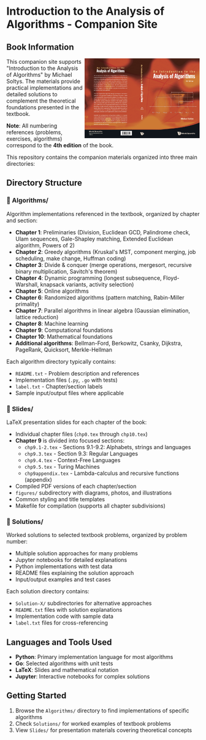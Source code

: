 # Introduction to the Analysis of Algorithms - Companion Site

## Book Information

<img src="Slides/figures/Soltys-4th-Algorithms.jpg" alt="Introduction to the Analysis of Algorithms - 4th Edition" width="300" align="right">

This companion site supports "Introduction to the Analysis of Algorithms" by Michael Soltys. The materials provide practical implementations and detailed solutions to complement the theoretical foundations presented in the textbook.

**Note**: All numbering references (problems, exercises, algorithms) correspond to the **4th edition** of the book.

This repository contains the companion materials organized into three main directories:

## Directory Structure

### 📂 Algorithms/
Algorithm implementations referenced in the textbook, organized by chapter and section:
- **Chapter 1**: Preliminaries (Division, Euclidean GCD, Palindrome check, Ulam sequences, Gale-Shapley matching, Extended Euclidean algorithm, Powers of 2)
- **Chapter 2**: Greedy algorithms (Kruskal's MST, component merging, job scheduling, make change, Huffman coding)
- **Chapter 3**: Divide & conquer (merge operations, mergesort, recursive binary multiplication, Savitch's theorem)
- **Chapter 4**: Dynamic programming (longest subsequence, Floyd-Warshall, knapsack variants, activity selection)
- **Chapter 5**: Online algorithms
- **Chapter 6**: Randomized algorithms (pattern matching, Rabin-Miller primality)
- **Chapter 7**: Parallel algorithms in linear algebra (Gaussian elimination, lattice reduction)
- **Chapter 8**: Machine learning
- **Chapter 9**: Computational foundations
- **Chapter 10**: Mathematical foundations
- **Additional algorithms**: Bellman-Ford, Berkowitz, Csanky, Dijkstra, PageRank, Quicksort, Merkle-Hellman

Each algorithm directory typically contains:
- `README.txt` - Problem description and references
- Implementation files (`.py`, `.go` with tests)
- `label.txt` - Chapter/section labels
- Sample input/output files where applicable

### 📂 Slides/
LaTeX presentation slides for each chapter of the book:
- Individual chapter files (`chp0.tex` through `chp10.tex`)
- **Chapter 9** is divided into focused sections:
  - `chp9.1-2.tex` - Sections 9.1-9.2: Alphabets, strings and languages
  - `chp9.3.tex` - Section 9.3: Regular Languages  
  - `chp9.4.tex` - Context-Free Languages
  - `chp9.5.tex` - Turing Machines
  - `chp9appendix.tex` - Lambda-calculus and recursive functions (appendix)
- Compiled PDF versions of each chapter/section
- `figures/` subdirectory with diagrams, photos, and illustrations
- Common styling and title templates
- Makefile for compilation (supports all chapter subdivisions)

### 📂 Solutions/
Worked solutions to selected textbook problems, organized by problem number:
- Multiple solution approaches for many problems
- Jupyter notebooks for detailed explanations
- Python implementations with test data
- README files explaining the solution approach
- Input/output examples and test cases

Each solution directory contains:
- `Solution-X/` subdirectories for alternative approaches
- `README.txt` files with solution explanations
- Implementation code with sample data
- `label.txt` files for cross-referencing

## Languages and Tools Used
- **Python**: Primary implementation language for most algorithms
- **Go**: Selected algorithms with unit tests
- **LaTeX**: Slides and mathematical notation
- **Jupyter**: Interactive notebooks for complex solutions

## Getting Started
1. Browse the `Algorithms/` directory to find implementations of specific algorithms
2. Check `Solutions/` for worked examples of textbook problems  
3. View `Slides/` for presentation materials covering theoretical concepts

